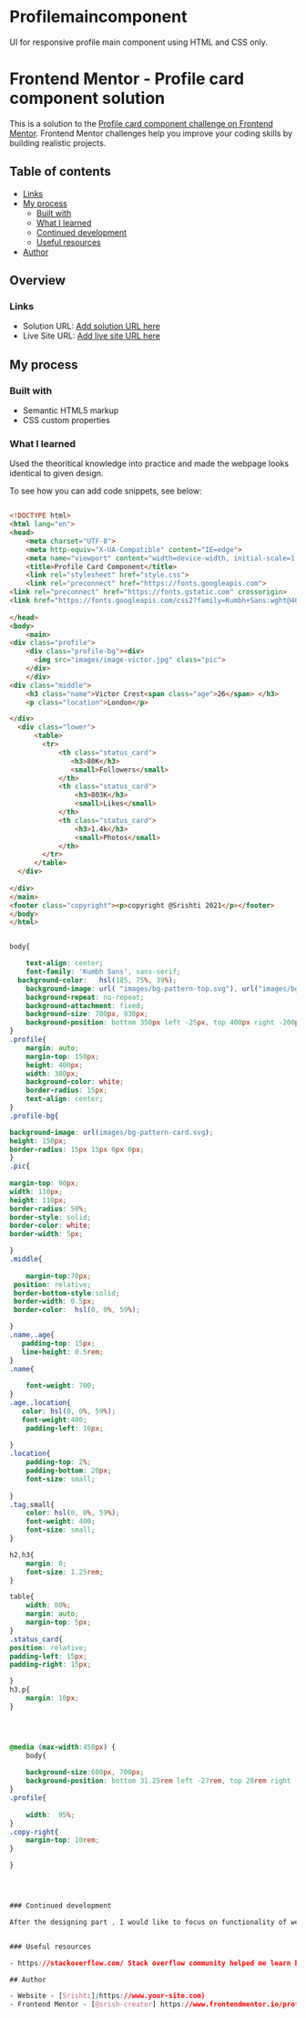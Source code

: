# Profilemaincomponent
UI for responsive profile main component using HTML and CSS only.
# Frontend Mentor - Profile card component solution

This is a solution to the [Profile card component challenge on Frontend Mentor](https://www.frontendmentor.io/challenges/profile-card-component-cfArpWshJ). Frontend Mentor challenges help you improve your coding skills by building realistic projects. 

## Table of contents



  - [Links](#links)
- [My process](#my-process)
  - [Built with](#built-with)
  - [What I learned](#what-i-learned)
  - [Continued development](#continued-development)
  - [Useful resources](#useful-resources)
- [Author](#author)




## Overview



### Links

- Solution URL: [Add solution URL here](https://your-solution-url.com)
- Live Site URL: [Add live site URL here](https://your-live-site-url.com)

## My process

### Built with

- Semantic HTML5 markup
- CSS custom properties




### What I learned

Used the theoritical knowledge into practice and made the webpage looks identical to given design.

To see how you can add code snippets, see below:

```html

<!DOCTYPE html>
<html lang="en">
<head>
    <meta charset="UTF-8">
    <meta http-equiv="X-UA-Compatible" content="IE=edge">
    <meta name="viewport" content="width=device-width, initial-scale=1.0">
    <title>Profile Card Component</title>
    <link rel="stylesheet" href="style.css">
    <link rel="preconnect" href="https://fonts.googleapis.com">
<link rel="preconnect" href="https://fonts.gstatic.com" crossorigin>
<link href="https://fonts.googleapis.com/css2?family=Kumbh+Sans:wght@400;700&display=swap" rel="stylesheet">
    
</head>
<body>
    <main>
<div class="profile">
    <div class="profile-bg"><div>
      <img src="images/image-victor.jpg" class="pic">
    </div>
    </div>
<div class="middle">
    <h3 class="name">Victor Crest<span class="age">26</span> </h3>
    <p class="location">London</p>

</div>
  <div class="lower">
      <table>
        <tr>
            <th class="status_card">
               <h3>80K</h3>
               <small>Followers</small>
            </th>
            <th class="status_card">
                <h3>803K</h3>
                <small>Likes</small>
            </th>
            <th class="status_card">
                <h3>1.4k</h3>
                <small>Photos</small>
            </th>
        </tr>
      </table>
  </div>
    
</div>
</main>
<footer class="copyright"><p>copyright @Srishti 2021</p></footer>
</body>
</html>

```
```css

body{

    text-align: center;
    font-family: 'Kumbh Sans', sans-serif;
  background-color:   hsl(185, 75%, 39%);
    background-image: url( "images/bg-pattern-top.svg"), url("images/bg-pattern-bottom.svg");
    background-repeat: no-repeat;
    background-attachment: fixed;
    background-size: 700px, 930px;
    background-position: bottom 350px left -25px, top 400px right -200px;
}
.profile{
    margin: auto;
    margin-top: 150px;
    height: 400px;
    width: 380px;
    background-color: white;
    border-radius: 15px;
    text-align: center;
}
.profile-bg{

background-image: url(images/bg-pattern-card.svg);
height: 150px;
border-radius: 15px 15px 0px 0px;
}
.pic{
   
margin-top: 90px;
width: 110px;
height: 110px;
border-radius: 50%;
border-style: solid;
border-color: white;
border-width: 5px;

}
.middle{
    
    margin-top:70px;
 position: relative;
 border-bottom-style:solid;
 border-width: 0.5px;
 border-color:  hsl(0, 0%, 59%);

}
.name,.age{
   padding-top: 15px;
   line-height: 0.5rem;
}
.name{
   
    font-weight: 700;
}
.age,.location{
   color: hsl(0, 0%, 59%);
   font-weight:400;
    padding-left: 10px;
    
}
.location{
    padding-top: 2%;
    padding-bottom: 20px;
    font-size: small; 
   
}
.tag,small{
    color: hsl(0, 0%, 59%);
    font-weight: 400;
    font-size: small;
}

h2,h3{
    margin: 0;
    font-size: 1.25rem;
}

table{
    width: 80%;
    margin: auto;
    margin-top: 5px;
}
.status_card{
position: relative;
padding-left: 15px;
padding-right: 15px;

}
h3,p{
    margin: 10px;
}




@media (max-width:450px) {
    body{
        
    background-size:600px, 700px;
    background-position: bottom 31.25rem left -27rem, top 28rem right -29rem;
}
.profile{
    
    width:  95%;
}
.copy-right{
    margin-top: 10rem;
}

}




### Continued development

After the designing part , I would like to focus on functionality of website and use my js knowledge to be in use.


### Useful resources

- https://stackoverflow.com/ Stack overflow community helped me learn better and whenever i was stuck , it was easy to find people who would explain .

## Author

- Website - [Srishti](https://www.your-site.com)
- Frontend Mentor - [@srish-creator] https://www.frontendmentor.io/profile/srish-creator





